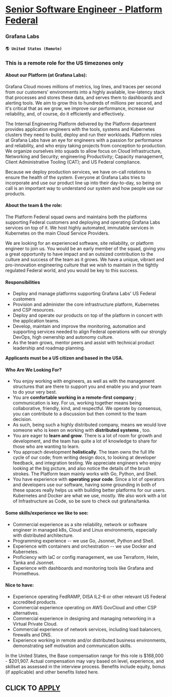 # [Senior Software Engineer - Platform Federal](https://www.remotewlb.com/apply/senior-software-engineer-platform-federal)  
### Grafana Labs  
#### `🌎 United States (Remote)`  

### This is a remote role for the US timezones only

#### About our Platform (at Grafana Labs):

Grafana Cloud moves millions of metrics, log lines, and traces per second from our customers' environments into a highly available, low-latency stack that processes and stores these data, and serves them to dashboards and alerting tools. We aim to grow this to hundreds of millions per second, and it's critical that as we grow, we improve our performance, increase our reliability, and, of course, do it efficiently and effectively.

The Internal Engineering Platform delivered by the Platform department provides application engineers with the tools, systems and Kubernetes clusters they need to build, deploy and run their workloads. Platform roles at Grafana Labs have an eye for engineers with a passion for performance and reliability, and who enjoy taking projects from conception to production. We organize ourselves into squads to allow focus on Cloud Infrastructure, Networking and Security; engineering Productivity; Capacity management, Client Administrative Tooling (CAT); and US Federal compliance.

Because we deploy production services, we have on-call rotations to ensure the health of the system. Everyone at Grafana Labs tries to incorporate and use our product line up into their day-to-day, so being on call is an important way to understand our system and how people use our products.

#### About the team & the role:

The Platform Federal squad owns and maintains both the platforms supporting Federal customers and deploying and operating Grafana Labs services on top of it. We host highly automated, immutable services in Kubernetes on the main Cloud Service Providers.

We are looking for an experienced software, site reliability, or platform engineer to join us. You would be an early member of the squad, giving you a great opportunity to have impact and an outsized contribution to the culture and success of the team as it grows. We have a unique, vibrant and pro-innovation engineering culture that we wish to maintain in the tightly regulated Federal world, and you would be key to this success.

#### Responsibilities

  * Deploy and manage platforms supporting Grafana Labs' US Federal customers
  * Provision and administer the core infrastructure platform, Kubernetes and CSP resources.
  * Deploy and operate our products on top of the platform in concert with the application teams.
  * Develop, maintain and improve the monitoring, automation and supporting services needed to align Federal operations with our strongly DevOps, high ownership and autonomy culture.
  * As the team grows, mentor peers and assist with technical product leadership and roadmap planning.

**Applicants must be a US citizen and based in the USA.**

#### Who Are We Looking For?

  * You enjoy working with engineers, as well as with the management structures that are there to support you and enable you and your team to do your very best.
  * You are **comfortable working in a remote-first company** ; communication is key. For us, working together means being collaborative, friendly, kind, and respectful. We operate by consensus, you can contribute to a discussion but then commit to the team decision.
  * As such, being such a highly distributed company, means we would love someone who is keen on working with **distributed systems** , too.
  * You are eager to **learn and grow**. There is a lot of room for growth and development, and the team has quite a lot of knowledge to share for those who are wanting to learn.
  * You approach development **holistically**. The team owns the full life cycle of our code; from writing design docs, to looking at developer feedback, and integration testing. We appreciate engineers who enjoy looking at the big picture, and also notice the details of the brush strokes. The Platform team mainly works with Go, Python, and Shell.
  * You have experience with **operating your code**. Since a lot of operators and developers use our software, having some grounding in both of these spaces really helps us with building better platforms for our users. Kubernetes and Docker are what we use, mostly. We also work with a lot of Infrastructure as Code, so be sure to check out grafana/tanka.

#### Some skills/experience we like to see:

  * Commercial experience as a site reliability, network or software engineer in managed k8s, Cloud and Linux environments, especially with distributed architecture.
  * Programming experience -- we use Go, Jsonnet, Python and Shell.
  * Experience with containers and orchestration -- we use Docker and Kubernetes.
  * Proficiency with IaC or config management, we use Terraform, Helm, Tanka and Jsonnet.
  * Experience with dashboards and monitoring tools like Grafana and Prometheus.

#### Nice to have:

  * Experience operating FedRAMP, DISA IL2-6 or other relevant US Federal accredited products.
  * Commercial experience operating on AWS GovCloud and other CSP alternatives.
  * Commercial experience in designing and managing networking in a Virtual Private Cloud.
  * Commercial experience of network services, including load balancers, firewalls and DNS.
  * Experience working in remote and/or distributed business environments, demonstrating self motivation and communication skills.

In the United States, the Base compensation range for this role is $168,000 - $201,907. Actual compensation may vary based on level, experience, and skillset as assessed in the interview process. Benefits include equity, bonus (if applicable) and other benefits listed here.

  
## CLICK TO [APPLY](https://www.remotewlb.com/apply/senior-software-engineer-platform-federal)

